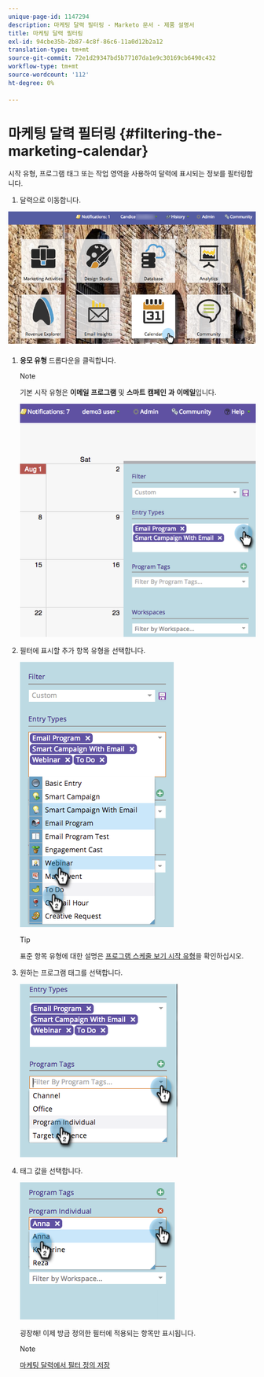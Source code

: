 ```yaml
---
unique-page-id: 1147294
description: 마케팅 달력 필터링 - Marketo 문서 - 제품 설명서
title: 마케팅 달력 필터링
exl-id: 94cbe35b-2b87-4c8f-86c6-11a0d12b2a12
translation-type: tm+mt
source-git-commit: 72e1d29347bd5b77107da1e9c30169cb6490c432
workflow-type: tm+mt
source-wordcount: '112'
ht-degree: 0%

---
```


# 마케팅 달력 필터링 {#filtering-the-marketing-calendar}

시작 유형, 프로그램 태그 또는 작업 영역을 사용하여 달력에 표시되는 정보를 필터링합니다.

1. 달력으로 이동합니다.

![](assets/2017-05-10-15-30-47.png)

1. **응모 유형** 드롭다운을 클릭합니다.

   >[!NOTE]
   >
   >기본 시작 유형은 **이메일** **프로그램** 및 **스마트** **캠페인** **과** **이메일**&#x200B;입니다.

   ![](assets/image2014-9-24-10-3a46-3a54.png)

1. 필터에 표시할 추가 항목 유형을 선택합니다.

   ![](assets/image2014-9-24-10-3a47-3a0.png)

   >[!TIP]
   >
   >표준 항목 유형에 대한 설명은 [프로그램 스케줄 보기 시작 유형](/help/marketo/product-docs/core-marketo-concepts/programs/program-schedule-view/program-schedule-view-entry-types.md)을 확인하십시오.

1. 원하는 프로그램 태그를 선택합니다.

   ![](assets/image2014-9-24-10-3a47-3a5.png)

1. 태그 값을 선택합니다.

   ![](assets/image2014-9-24-10-3a47-3a9.png)

   굉장해! 이제 방금 정의한 필터에 적용되는 항목만 표시됩니다.

   >[!NOTE]
   >
   >[마케팅 달력에서 필터 정의 저장](/help/marketo/product-docs/core-marketo-concepts/marketing-calendar/working-with-the-calendar/saving-a-filter-definition-in-the-marketing-calendar.md)
